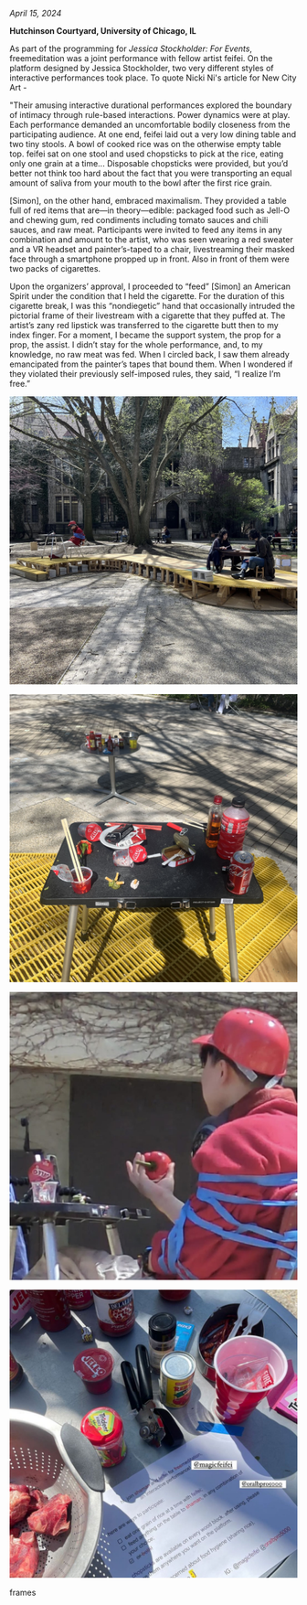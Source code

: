 *April 15, 2024*

**Hutchinson Courtyard, University of Chicago, IL**

As part of the programming for *Jessica Stockholder: For Events*, freemeditation was a joint performance with fellow artist feifei. On the platform designed by Jessica Stockholder, two very different styles of interactive performances took place. To quote Nicki Ni's article for New City Art - 

"Their amusing interactive durational performances explored the boundary of intimacy through rule-based interactions. Power dynamics were at play. Each performance demanded an uncomfortable bodily closeness from the participating audience. At one end, feifei laid out a very low dining table and two tiny stools. A bowl of cooked rice was on the otherwise empty table top. feifei sat on one stool and used chopsticks to pick at the rice, eating only one grain at a time... Disposable chopsticks were provided, but you’d better not think too hard about the fact that you were transporting an equal amount of saliva from your mouth to the bowl after the first rice grain. 

[Simon], on the other hand, embraced maximalism. They provided a table full of red items that are—in theory—edible: packaged food such as Jell-O and chewing gum, red condiments including tomato sauces and chili sauces, and raw meat. Participants were invited to feed any items in any combination and amount to the artist, who was seen wearing a red sweater and a VR headset and painter’s-taped to a chair, livestreaming their masked face through a smartphone propped up in front. Also in front of them were two packs of cigarettes. 

Upon the organizers’ approval, I proceeded to “feed” [Simon] an American Spirit under the condition that I held the cigarette. For the duration of this cigarette break, I was this “nondiegetic” hand that occasionally intruded the pictorial frame of their livestream with a cigarette that they puffed at. The artist’s zany red lipstick was transferred to the cigarette butt then to my index finger. For a moment, I became the support system, the prop for a prop, the assist. I didn’t stay for the whole performance, and, to my knowledge, no raw meat was fed. When I circled back, I saw them already emancipated from the painter’s tapes that bound them. When I wondered if they violated their previously self-imposed rules, they said, “I realize I’m free.”

![free](../../images/performance/freemeditation/free.jpeg)

![free1](../../images/performance/freemeditation/free1.JPG)

![free3](../../images/performance/freemeditation/free3.JPG)

![free2](../../images/performance/freemeditation/free2.png)



frames